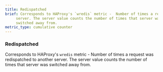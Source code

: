 ```yaml
---
title: Redispatched
brief: Corresponds to HAProxy's `wredis` metric -  Number of times a request was redispatched to another
     server. The server value counts the number of times that server was
     switched away from.
metric_type: cumulative counter
---
```

### Redispatched

Corresponds to HAProxy's `wredis` metric -  Number of times a request was redispatched to another
     server. The server value counts the number of times that server was
     switched away from.
